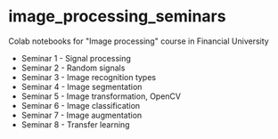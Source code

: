 # image_processing_seminars
Colab notebooks for "Image processing" course in Financial University
* Seminar 1 - Signal processing
* Seminar 2 - Random signals
* Seminar 3 - Image recognition types
* Seminar 4 - Image segmentation
* Seminar 5 - Image transformation, OpenCV
* Seminar 6 - Image classification
* Seminar 7 - Image augmentation
* Seminar 8 - Transfer learning

